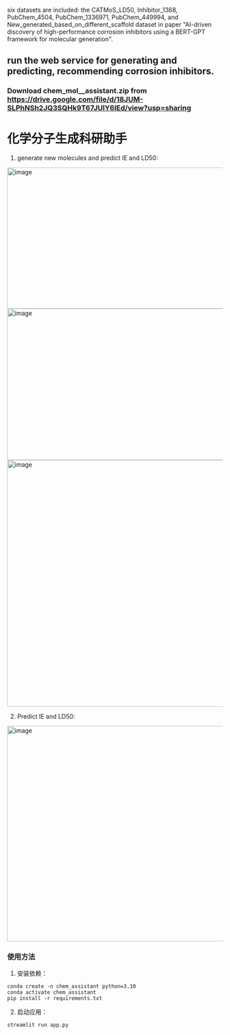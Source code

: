 six datasets are included: the CATMoS_LD50, Inhibitor_1368, PubChem_4504, PubChem_1336971, PubChem_449994, and New_generated_based_on_different_scaffold dataset in paper "AI-driven discovery of high-performance corrosion inhibitors using a BERT-GPT framework for molecular generation". 

## run the web service for generating and predicting, recommending corrosion inhibitors.
### Download chem_mol__assistant.zip from https://drive.google.com/file/d/18JUM-SLPhNSh2JQ3SQHk9T67JUlY6IEd/view?usp=sharing 
# 化学分子生成科研助手
1) generate new molecules and predict IE and LD50:
 <img width="831" height="329" alt="image" src="https://github.com/user-attachments/assets/53231929-678b-4fdb-8f30-47fd8ae79784" />
 <img width="841" height="353" alt="image" src="https://github.com/user-attachments/assets/0a4fb4a1-2ca0-43c5-bd47-211e62e07f5a" />
<img width="859" height="575" alt="image" src="https://github.com/user-attachments/assets/beb5b666-b849-4e90-af57-7397ae1331ea" />

2) Predict IE and LD50:
 
<img width="865" height="502" alt="image" src="https://github.com/user-attachments/assets/0e83c5ff-e455-49e0-959a-fdca10796a39" />

### 使用方法

1. 安装依赖：
```
conda create -n chem_assistant python=3.10
conda activate chem_assistant
pip install -r requirements.txt
```

2. 启动应用：
```
streamlit run app.py
```
